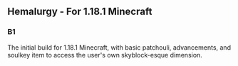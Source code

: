 ## Hemalurgy - For 1.18.1 Minecraft

### B1

The initial build for 1.18.1 Minecraft, with basic patchouli, advancements, and soulkey item to access the user's own skyblock-esque dimension.